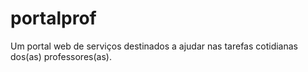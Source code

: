 # portalprof
Um portal web de serviços destinados a ajudar nas tarefas cotidianas dos(as) professores(as).
